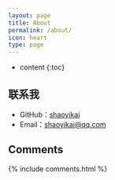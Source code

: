 ```yaml
---
layout: page
title: About
permalink: /about/
icon: heart
type: page
---
```


* content
{:toc}

## 联系我

* GitHub：[shaoyikai](https://github.com/shaoyikai)
* Email：shaoyikai@qq.com




## Comments

{% include comments.html %}
